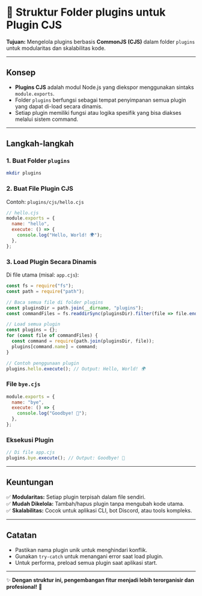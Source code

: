 # 📂 **Struktur Folder plugins untuk Plugin CJS**  
**Tujuan:** Mengelola plugins berbasis **CommonJS (CJS)** dalam folder `plugins` untuk modularitas dan skalabilitas kode.

---

## **Konsep**  
- **Plugins CJS** adalah modul Node.js yang diekspor menggunakan sintaks `module.exports`.  
- Folder `plugins` berfungsi sebagai tempat penyimpanan semua plugin yang dapat di-load secara dinamis.  
- Setiap plugin memiliki fungsi atau logika spesifik yang bisa diakses melalui sistem command.

---

## **Langkah-langkah**  
### 1. **Buat Folder `plugins`**  
```bash
mkdir plugins
```

### 2. **Buat File Plugin CJS**  
Contoh: `plugins/cjs/hello.cjs`  
```javascript
// hello.cjs
module.exports = {
  name: "hello",
  execute: () => {
    console.log("Hello, World! 🌍");
  },
};
```

### 3. **Load Plugin Secara Dinamis**  
Di file utama (misal: `app.cjs`):  
```javascript
const fs = require("fs");
const path = require("path");

// Baca semua file di folder plugins
const pluginsDir = path.join(__dirname, "plugins");
const commandFiles = fs.readdirSync(pluginsDir).filter(file => file.endsWith(".cjs"));

// Load semua plugin
const plugins = {};
for (const file of commandFiles) {
  const command = require(path.join(pluginsDir, file));
  plugins[command.name] = command;
}

// Contoh penggunaan plugin
plugins.hello.execute(); // Output: Hello, World! 🌍
```


### File `bye.cjs`  
```javascript
module.exports = {
  name: "bye",
  execute: () => {
    console.log("Goodbye! 🚀");
  },
};
```

### Eksekusi Plugin  
```javascript
// Di file app.cjs
plugins.bye.execute(); // Output: Goodbye! 🚀
```

---

## **Keuntungan**  
✅ **Modularitas:** Setiap plugin terpisah dalam file sendiri.  
✅ **Mudah Dikelola:** Tambah/hapus plugin tanpa mengubah kode utama.  
✅ **Skalabilitas:** Cocok untuk aplikasi CLI, bot Discord, atau tools kompleks.

---

## **Catatan**  
- Pastikan nama plugin unik untuk menghindari konflik.  
- Gunakan `try-catch` untuk menangani error saat load plugin.  
- Untuk performa, preload semua plugin saat aplikasi start.

---

✨ **Dengan struktur ini, pengembangan fitur menjadi lebih terorganisir dan profesional!** 🚀

